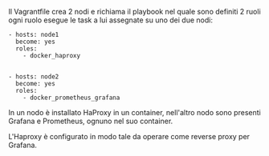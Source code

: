 Il Vagrantfile crea 2 nodi e richiama il playbook nel quale sono definiti 2 ruoli
ogni ruolo esegue le task a lui assegnate su uno dei due nodi:
```
- hosts: node1
  become: yes
  roles:
    - docker_haproxy
       

- hosts: node2
  become: yes
  roles:
    - docker_prometheus_grafana
```

In un nodo è installato HaProxy in un container,
nell'altro nodo sono presenti Grafana e Prometheus, ognuno nel suo container.

L'Haproxy è configurato in modo tale da operare come reverse proxy per Grafana.


